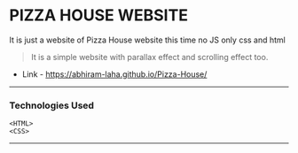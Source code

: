 # PIZZA HOUSE WEBSITE
It is just a website of Pizza House website this time no JS only css and html

>It is a simple website with parallax effect and scrolling effect too.


* Link - https://abhiram-laha.github.io/Pizza-House/

---

### Technologies Used
` <HTML> `<br>
` <CSS> `<br>

---
